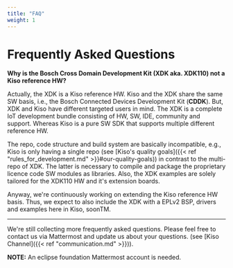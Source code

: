 ```yaml
---
title: "FAQ"
weight: 1
---
```


# Frequently Asked Questions


**Why is the Bosch Cross Domain Development Kit (XDK aka. XDK110) not a Kiso reference HW?**

Actually, the XDK is a Kiso reference HW. Kiso and the XDK share the same SW basis, i.e., the Bosch Connected Devices Development Kit (**CDDK**). But, XDK and Kiso have different targeted users in mind. The XDK is a complete IoT development bundle consisting of HW, SW, IDE, community and support. Whereas Kiso is a pure SW SDK that supports multiple different reference HW.

The repo, code structure and build system are basically incompatible, e.g., Kiso is only having a single repo (see [Kiso's quality goals]({{< ref "rules_for_development.md" >}}#our-quality-goals)) in contrast to the multi-repo of XDK. The latter is necessary to compile and package the proprietary licence code SW modules as libraries. Also, the XDK examples are solely tailored for the XDK110 HW and it's extension boards.

Anyway, we're continuously working on extending the Kiso reference HW basis. Thus, we expect to also include the XDK with a EPLv2 BSP, drivers and examples here in Kiso, soonTM.

------
We're still collecting more frequently asked questions.
Please feel free to contact us via Mattermost and update us about your questions. (see  [Kiso Channel]({{< ref "communication.md" >}})). 

**NOTE:**   An eclipse foundation Mattermost account is needed.